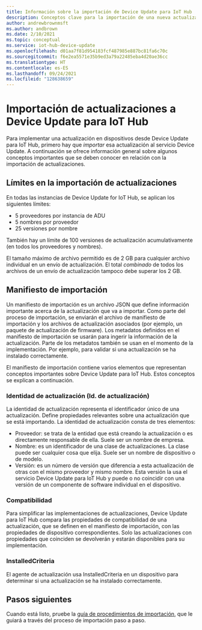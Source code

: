 ```yaml
---
title: Información sobre la importación de Device Update para IoT Hub | Microsoft Docs
description: Conceptos clave para la importación de una nueva actualización a Device Update para IoT Hub.
author: andrewbrownmsft
ms.author: andbrown
ms.date: 2/10/2021
ms.topic: conceptual
ms.service: iot-hub-device-update
ms.openlocfilehash: d01aa7f81d954183fcf487985e887bc81fa6c70c
ms.sourcegitcommit: f6e2ea5571e35b9ed3a79a22485eba4d20ae36cc
ms.translationtype: HT
ms.contentlocale: es-ES
ms.lasthandoff: 09/24/2021
ms.locfileid: "128638659"
---
```

# <a name="importing-updates-into-device-update-for-iot-hub"></a>Importación de actualizaciones a Device Update para IoT Hub
Para implementar una actualización en dispositivos desde Device Update para IoT Hub, primero hay que _importar_ esa actualización al servicio Device Update. A continuación se ofrece información general sobre algunos conceptos importantes que se deben conocer en relación con la importación de actualizaciones.

## <a name="limits-on-importing-updates"></a>Límites en la importación de actualizaciones
En todas las instancias de Device Update for IoT Hub, se aplican los siguientes límites:

* 5 proveedores por instancia de ADU
* 5 nombres por proveedor
* 25 versiones por nombre

También hay un límite de 100 versiones de actualización acumulativamente (en todos los proveedores y nombres).

El tamaño máximo de archivo permitido es de 2 GB para cualquier archivo individual en un envío de actualización. El total _combinado_ de todos los archivos de un envío de actualización tampoco debe superar los 2 GB.

## <a name="import-manifest"></a>Manifiesto de importación

Un manifiesto de importación es un archivo JSON que define información importante acerca de la actualización que va a importar. Como parte del proceso de importación, se enviarán el archivo de manifiesto de importación y los archivos de actualización asociados (por ejemplo, un paquete de actualización de firmware). Los metadatos definidos en el manifiesto de importación se usarán para ingerir la información de la actualización. Parte de los metadatos también se usan en el momento de la implementación. Por ejemplo, para validar si una actualización se ha instalado correctamente.

El manifiesto de importación contiene varios elementos que representan conceptos importantes sobre Device Update para IoT Hub. Estos conceptos se explican a continuación.

### <a name="update-identity-update-id"></a>Identidad de actualización (Id. de actualización)

La identidad de actualización representa el identificador único de una actualización. Define propiedades relevantes sobre una actualización que se está importando. La identidad de actualización consta de tres elementos:
* Proveedor: se trata de la entidad que está creando la actualización o es directamente responsable de ella. Suele ser un nombre de empresa.
* Nombre: es un identificador de una clase de actualizaciones. La clase puede ser cualquier cosa que elija. Suele ser un nombre de dispositivo o de modelo.
* Versión: es un número de versión que diferencia a esta actualización de otras con el mismo proveedor y mismo nombre. Esta versión la usa el servicio Device Update para IoT Hub y puede o no coincidir con una versión de un componente de software individual en el dispositivo. 

### <a name="compatibility"></a>Compatibilidad

Para simplificar las implementaciones de actualizaciones, Device Update para IoT Hub compara las propiedades de compatibilidad de una actualización, que se definen en el manifiesto de importación, con las propiedades de dispositivo correspondientes. Solo las actualizaciones con propiedades que coinciden se devolverán y estarán disponibles para su implementación.

### <a name="installedcriteria"></a>InstalledCriteria

El agente de actualización usa InstalledCriteria en un dispositivo para determinar si una actualización se ha instalado correctamente.


## <a name="next-steps"></a>Pasos siguientes

Cuando está listo, pruebe la [guía de procedimientos de importación](./import-update.md), que le guiará a través del proceso de importación paso a paso.


